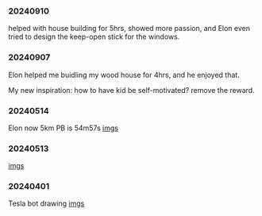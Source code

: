 ### 20240910
helped with house building for 5hrs, showed more passion, and Elon even tried to design the keep-open stick for the windows.

### 20240907
Elon helped me buidling my wood house for 4hrs, and he enjoyed that.

My new inspiration: how to have kid be self-motivated? remove the reward.

### 20240514
Elon now 5km PB is 54m57s
[imgs](imgs/20240514/)

### 20240513
[imgs](imgs/20240513/)

### 20240401
Tesla bot drawing
[imgs](imgs/20240401/)
